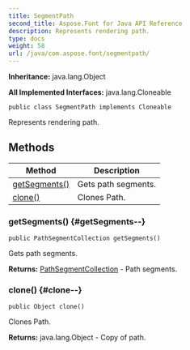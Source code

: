```yaml
---
title: SegmentPath
second_title: Aspose.Font for Java API Reference
description: Represents rendering path.
type: docs
weight: 58
url: /java/com.aspose.font/segmentpath/
---
```

**Inheritance:**
java.lang.Object

**All Implemented Interfaces:**
java.lang.Cloneable
```
public class SegmentPath implements Cloneable
```

Represents rendering path.
## Methods

| Method | Description |
| --- | --- |
| [getSegments()](#getSegments--) | Gets path segments. |
| [clone()](#clone--) | Clones Path. |
### getSegments() {#getSegments--}
```
public PathSegmentCollection getSegments()
```


Gets path segments.

**Returns:**
[PathSegmentCollection](../../com.aspose.font/pathsegmentcollection) - Path segments.
### clone() {#clone--}
```
public Object clone()
```


Clones Path.

**Returns:**
java.lang.Object - Copy of path.
